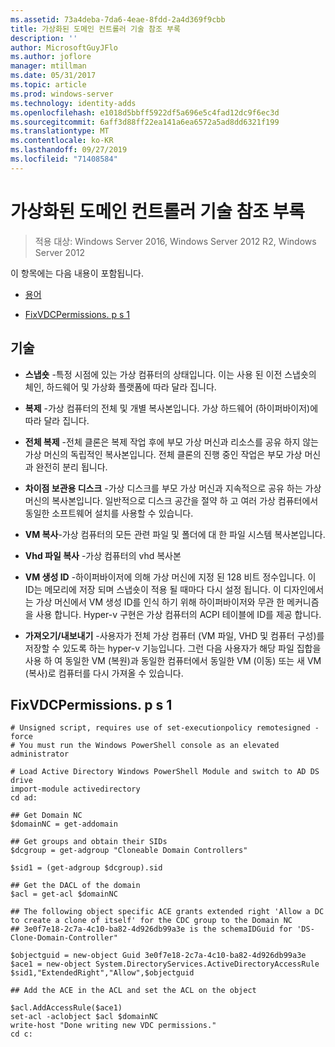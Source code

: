 ```yaml
---
ms.assetid: 73a4deba-7da6-4eae-8fdd-2a4d369f9cbb
title: 가상화된 도메인 컨트롤러 기술 참조 부록
description: ''
author: MicrosoftGuyJFlo
ms.author: joflore
manager: mtillman
ms.date: 05/31/2017
ms.topic: article
ms.prod: windows-server
ms.technology: identity-adds
ms.openlocfilehash: e1018d5bbff5922df5a696e5c4fad12dc9f6ec3d
ms.sourcegitcommit: 6aff3d88ff22ea141a6ea6572a5ad8dd6321f199
ms.translationtype: MT
ms.contentlocale: ko-KR
ms.lasthandoff: 09/27/2019
ms.locfileid: "71408584"
---
```

# <a name="virtualized-domain-controller-technical-reference-appendix"></a>가상화된 도메인 컨트롤러 기술 참조 부록

>적용 대상: Windows Server 2016, Windows Server 2012 R2, Windows Server 2012

이 항목에는 다음 내용이 포함됩니다.  
  
-   [용어](../../../ad-ds/reference/virtual-dc/../../../ad-ds/reference/virtual-dc/Virtualized-Domain-Controller-Technical-Reference-Appendix.md#BKMK_Terms)  
  
-   [FixVDCPermissions. p s 1](../../../ad-ds/reference/virtual-dc/../../../ad-ds/reference/virtual-dc/Virtualized-Domain-Controller-Technical-Reference-Appendix.md#BKMK_FixPDCPerms)  
  
## <a name="BKMK_Terms"></a>기술  
  
-   **스냅숏** -특정 시점에 있는 가상 컴퓨터의 상태입니다. 이는 사용 된 이전 스냅숏의 체인, 하드웨어 및 가상화 플랫폼에 따라 달라 집니다.  
  
-   **복제** -가상 컴퓨터의 전체 및 개별 복사본입니다. 가상 하드웨어 (하이퍼바이저)에 따라 달라 집니다.  
  
-   **전체 복제** -전체 클론은 복제 작업 후에 부모 가상 머신과 리소스를 공유 하지 않는 가상 머신의 독립적인 복사본입니다. 전체 클론의 진행 중인 작업은 부모 가상 머신과 완전히 분리 됩니다.  
  
-   **차이점 보관용 디스크** -가상 디스크를 부모 가상 머신과 지속적으로 공유 하는 가상 머신의 복사본입니다. 일반적으로 디스크 공간을 절약 하 고 여러 가상 컴퓨터에서 동일한 소프트웨어 설치를 사용할 수 있습니다.  
  
-   **VM 복사**-가상 컴퓨터의 모든 관련 파일 및 폴더에 대 한 파일 시스템 복사본입니다.  
  
-   **Vhd 파일 복사** -가상 컴퓨터의 vhd 복사본  
  
-   **VM 생성 ID** -하이퍼바이저에 의해 가상 머신에 지정 된 128 비트 정수입니다. 이 ID는 메모리에 저장 되며 스냅숏이 적용 될 때마다 다시 설정 됩니다. 이 디자인에서는 가상 머신에서 VM 생성 ID를 인식 하기 위해 하이퍼바이저와 무관 한 메커니즘을 사용 합니다. Hyper-v 구현은 가상 컴퓨터의 ACPI 테이블에 ID를 제공 합니다.  
  
-   **가져오기/내보내기** -사용자가 전체 가상 컴퓨터 (VM 파일, VHD 및 컴퓨터 구성)를 저장할 수 있도록 하는 hyper-v 기능입니다. 그런 다음 사용자가 해당 파일 집합을 사용 하 여 동일한 VM (복원)과 동일한 컴퓨터에서 동일한 VM (이동) 또는 새 VM (복사)로 컴퓨터를 다시 가져올 수 있습니다.  
  
## <a name="BKMK_FixPDCPerms"></a>FixVDCPermissions. p s 1  
  
```  
# Unsigned script, requires use of set-executionpolicy remotesigned -force  
# You must run the Windows PowerShell console as an elevated administrator  
  
# Load Active Directory Windows PowerShell Module and switch to AD DS drive  
import-module activedirectory  
cd ad:  
  
## Get Domain NC  
$domainNC = get-addomain  
  
## Get groups and obtain their SIDs   
$dcgroup = get-adgroup "Cloneable Domain Controllers"  
  
$sid1 = (get-adgroup $dcgroup).sid  
  
## Get the DACL of the domain  
$acl = get-acl $domainNC  
  
## The following object specific ACE grants extended right 'Allow a DC to create a clone of itself' for the CDC group to the Domain NC  
## 3e0f7e18-2c7a-4c10-ba82-4d926db99a3e is the schemaIDGuid for 'DS-Clone-Domain-Controller"  
  
$objectguid = new-object Guid 3e0f7e18-2c7a-4c10-ba82-4d926db99a3e  
$ace1 = new-object System.DirectoryServices.ActiveDirectoryAccessRule $sid1,"ExtendedRight","Allow",$objectguid  
  
## Add the ACE in the ACL and set the ACL on the object   
  
$acl.AddAccessRule($ace1)  
set-acl -aclobject $acl $domainNC  
write-host "Done writing new VDC permissions."  
cd c:   
```  
  


